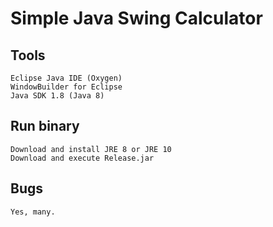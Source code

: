 # Simple Java Swing Calculator

## Tools

	Eclipse Java IDE (Oxygen)
	WindowBuilder for Eclipse
	Java SDK 1.8 (Java 8)

## Run binary

	Download and install JRE 8 or JRE 10
	Download and execute Release.jar

## Bugs

	Yes, many.